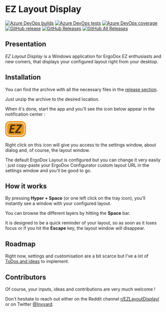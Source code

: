 # EZ Layout Display
[![Azure DevOps builds](https://img.shields.io/azure-devops/build/invvard/GitHub.InvvardDev.EZLayoutDisplay/14.svg?label=Build)](https://dev.azure.com/invvard/GitHub.InvvardDev.EZLayoutDisplay/_build/results?buildId=143&view=results) 
[![Azure DevOps tests](https://img.shields.io/azure-devops/tests/invvard/GitHub.InvvardDev.EZLayoutDisplay/14.svg?label=Tests)](https://dev.azure.com/invvard/GitHub.InvvardDev.EZLayoutDisplay/_build/results?buildId=143&view=ms.vss-test-web.build-test-results-tab)
[![Azure DevOps coverage](https://img.shields.io/azure-devops/coverage/invvard/GitHub.InvvardDev.EZLayoutDisplay/14.svg?label=Coverage)](https://dev.azure.com/invvard/GitHub.InvvardDev.EZLayoutDisplay/_build/results?buildId=143&view=codecoverage-tab)
[![GitHub release](https://img.shields.io/github/release/invvard/ezlayoutdisplay.svg?label=Latest%20release)](https://github.com/Invvard/EZLayoutDisplay/releases/latest)
[![GitHub Releases](https://img.shields.io/github/downloads/invvard/ezlayoutdisplay/latest/total.svg?label=Latest%20downloads)](https://github.com/Invvard/EZLayoutDisplay/releases/latest)
[![GitHub All Releases](https://img.shields.io/github/downloads/invvard/ezlayoutdisplay/total.svg?label=Total%20downloads)](https://github.com/Invvard/EZLayoutDisplay/releases)
## Presentation
_EZ Layout Display_ is a Windows application for ErgoDox EZ enthusiasts and new comers, that displays your configured layout right from your desktop.

## Installation
You can find the archive with all the necessary files in the [release section](https://github.com/Invvard/EZLayoutDisplay/releases).

Just unzip the archive to the desired location.

When it's done, start the app and you'll see the icon below appear in the notification center :

![EZ Layout Display logo](https://github.com/Invvard/EZLayoutDisplay/blob/master/resources/Images/EZLayoutDisplay_TrayIcon_Small.png)

Right click on this icon will give you access to the settings window, about dialog and, of course, the layout window.

The default ErgoDox Layout is configured but you can change it very easily : just copy-paste your ErgoDox Configurator custom layout URL in the settings window and you'll be good to go.

## How it works
By pressing **Hyper + Space** (or one left click on the tray icon), you'll instantly see a window with your configured layout.

You can browse the different layers by hitting the **Space** bar.

It is designed to be a quick reminder of your layout, so as soon as it loses focus or if you hit the **Escape** key, the layout window will disappear.

## Roadmap 
Right now, settings and customisation are a bit scarce but I've a lot of [ToDos and ideas](https://github.com/Invvard/EZLayoutDisplay/projects/1) to implement.

## Contributors
Of course, your inputs, ideas and contributions are very much welcome !

Don't hesitate to reach out either on the Reddit channel [r/EZLayoutDisplay/](https://www.reddit.com/r/EZLayoutDisplay/) or on Twitter [@Invvard](https://twitter.com/invvard).
